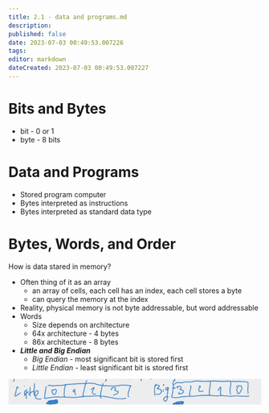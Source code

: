 ```yaml
---
title: 2.1 - data and programs.md
description:
published: false
date: 2023-07-03 00:49:53.007226
tags:
editor: markdown
dateCreated: 2023-07-03 00:49:53.007227
---
```


# Bits and Bytes
- bit - 0 or 1
- byte - 8 bits

# Data and Programs
- Stored program computer
- Bytes interpreted as instructions
- Bytes interpreted as standard data type

# Bytes, Words, and Order
How is data stared in memory?
- Often thing of it as an array
	- an array of cells, each cell has an index, each cell stores a byte
	- can query the memory at the index
- Reality, physical memory is not byte addressable, but word addressable
- Words
	- Size depends on architecture
	- 64x architecture - 4 bytes
	- 86x architecture - 8 bytes
- ***Little and Big Endian***
	- *Big Endian* - most significant bit is stored first
	- *Little Endian* - least significant bit is stored first

![](/images/20220915111801.png)
